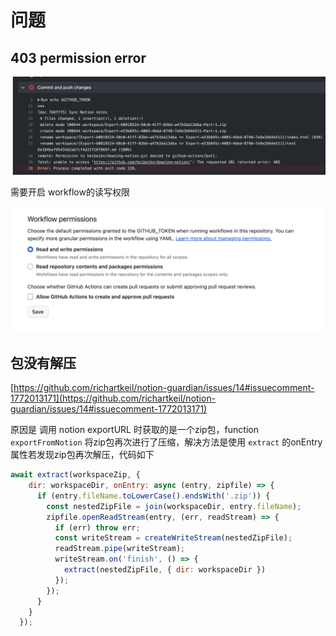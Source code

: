 # 问题

## 403 permission error

![Untitled](%E9%97%AE%E9%A2%98%209eb2c470321440f38d42bf82d56aab4c/Untitled.png)

需要开启 workflow的读写权限

![Untitled](%E9%97%AE%E9%A2%98%209eb2c470321440f38d42bf82d56aab4c/Untitled%201.png)

## 包没有解压

[https://github.com/richartkeil/notion-guardian/issues/14#issuecomment-1772013171](https://github.com/richartkeil/notion-guardian/issues/14#issuecomment-1772013171)

原因是 调用 notion exportURL 时获取的是一个zip包，function `exportFromNotion`   将zip包再次进行了压缩，解决方法是使用 `extract` 的onEntry 属性若发现zip包再次解压，代码如下

```jsx
await extract(workspaceZip, {
    dir: workspaceDir, onEntry: async (entry, zipfile) => {
      if (entry.fileName.toLowerCase().endsWith('.zip')) {
        const nestedZipFile = join(workspaceDir, entry.fileName);
        zipfile.openReadStream(entry, (err, readStream) => {
          if (err) throw err;
          const writeStream = createWriteStream(nestedZipFile);
          readStream.pipe(writeStream);
          writeStream.on('finish', () => {
            extract(nestedZipFile, { dir: workspaceDir })
          });
        });
      }
    }
  });
```